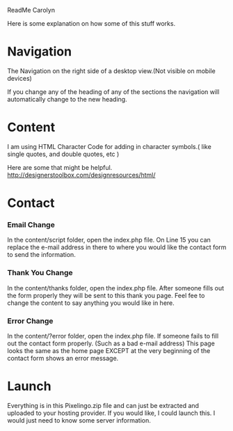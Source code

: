 


ReadMe Carolyn

Here is some explanation on how some of this stuff works.


# Navigation #

The Navigation on the right side of a desktop view.(Not visible on mobile devices)

If you change any of the heading of any of the sections the navigation will automatically change to the new heading. 


# Content #

I am using HTML Character Code for adding in character symbols.( like single quotes, and double quotes, etc )

Here are some that might be helpful. 
http://designerstoolbox.com/designresources/html/


# Contact #

### Email Change ##
In the content/script folder, open the index.php file.
On Line 15 you can replace the e-mail address in there to where you would like the contact form to send the information. 


### Thank You Change ###
In the content/thanks folder, open the index.php file.
After someone fills out the form properly they will be sent to this thank you page.
Feel fee to change the content to say anything you would like in here. 


### Error Change ###
In the content/?error folder, open the index.php file.
If someone fails to fill out the contact form properly. (Such as a bad e-mail address)
This page looks the same as the home page EXCEPT at the very beginning of the contact form shows an error message. 

 
    

# Launch #


Everything is in this Pixelingo.zip file and can just be extracted and uploaded to your hosting provider.
If you would like, I could launch this. I would just need to know some server information. 





